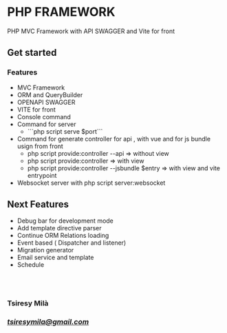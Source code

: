 # PHP FRAMEWORK

PHP MVC Framework with API SWAGGER and Vite for front 

## Get started

### Features 
<ul>
    <li>MVC Framework</li>
    <li>ORM and QueryBuilder </li>
    <li>OPENAPI SWAGGER </li>
    <li>VITE for front</li>
    <li>Console command  </li>
    <li>Command for server
    <ul>
    <li>
        ```php script serve $port```
    </li>
    </ul>
    </li>
    <li>Command for generate controller for api , with vue and for js bundle usign from front
    <ul>
    <li>php script provide:controller --api => without view </li>
    <li>php script provide:controller => with view</li>
    <li>php script provide:controller --jsbundle $entry => with view and vite entrypoint </li>
    </ul>
    <li>Websocket server with php script server:websocket</li>
    </li>
</ul>

## Next Features
<ul>
    <li>Debug bar for development mode</li>
    <li>Add template directive parser</li>
    <li>Continue ORM Relations loading </li>
    <li>Event based ( Dispatcher and listener) </li>
    <li>Migration generator </li>
    <li>Email service and template</li>
    <li>Schedule</li>
</ul>
<br>
<br>

### Tsiresy Milà
### *tsiresymila@gmail.com*